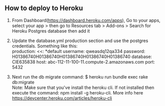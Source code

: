 ## How to deploy to Heroku   
1. From Dashboard(https://dashboard.heroku.com/apps), Go to your apps, select your app > then go to Resources tab > Add-ons > Search for Heroku Postgres database then add it   
2. Update the database.yml production section and use the postgres credentials. Something like this:   
production:
  <<: *default
  username: qweasdq12qa334
  password: H01386740H01386740H01386740H01386740H01386740
  database: CIE635838
  host: abc-112-11-100-11.compute-2.amazonaws.com
  port: 5432
   
3. Next run the db migrate command: $ heroku run bundle exec rake db:migrate   
Note: Make sure that you've install the heroku cli. If not installed then execute the command: npm install -g heroku-cli. More info here https://devcenter.heroku.com/articles/heroku-cli
